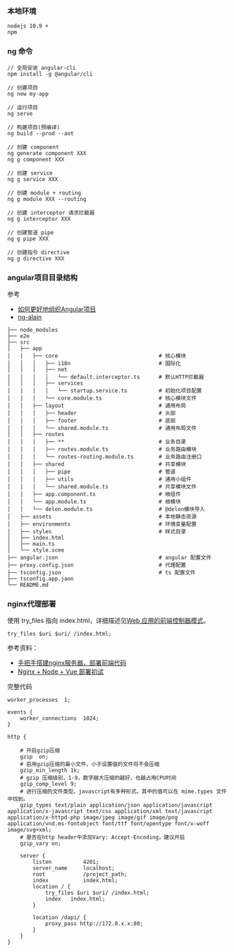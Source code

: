 

### 本地环境
```shell
nodejs 10.9 + 
npm 
```

### ng 命令
```shell
// 全局安装 angular-cli
npm install -g @angular/cli

// 创建项目
ng new my-app

// 运行项目
ng serve

// 构建项目(预编译)
ng build --prod --aot

// 创建 component
ng generate component XXX
ng g component XXX

// 创建 service
ng g service XXX

// 创建 module + routing
ng g module XXX --routing

// 创建 interceptor 请求拦截器
ng g interceptor XXX

// 创建管道 pipe
ng g pipe XXX

// 创建指令 directive
ng g directive XXX
```

### angular项目目录结构
参考  
- [如何更好地组织Angular项目](https://zhuanlan.zhihu.com/p/63515048)  
- [ng-alain](https://github.com/ng-alain/ng-alain)  
```
├── node_modules
├── e2e
├── src
│   ├── app
│   │   ├── core                                # 核心模块
│   │   │   ├── i18n                            # 国际化
│   │   │   ├── net
│   │   │   │   └── default.interceptor.ts      # 默认HTTP拦截器
│   │   │   ├── services
│   │   │   │   └── startup.service.ts          # 初始化项目配置
│   │   │   └── core.module.ts                  # 核心模块文件
│   │   ├── layout                              # 通用布局
│   │   │   ├── header                          # 头部
│   │   │   ├── footer                          # 底部
│   │   │   └── shared.module.ts                # 通用布局文件
│   │   ├── routes
│   │   │   ├── **                              # 业务目录
│   │   │   ├── routes.module.ts                # 业务路由模块
│   │   │   └── routes-routing.module.ts        # 业务路由注册口
│   │   ├── shared                              # 共享模块
│   │   │   ├── pipe                            # 管道
│   │   │   ├── utils                           # 通用小组件
│   │   │   └── shared.module.ts                # 共享模块文件
│   │   ├── app.component.ts                    # 根组件
│   │   └── app.module.ts                       # 根模块
│   │   └── delon.module.ts                     # @delon模块导入
│   ├── assets                                  # 本地静态资源
│   ├── environments                            # 环境变量配置
│   ├── styles                                  # 样式目录
│   ├── index.html
│   ├── main.ts
│   └── style.scee
├── angular.json                                # angular 配置文件
├── proxy.config.json                           # 代理配置
├── tsconfig.json                               # ts 配置文件
├── tsconfig.app.jaon
└── README.md
```

### nginx代理部署

使用 try_files 指向 index.html，详细描述见[Web 应用的前端控制器模式](https://www.nginx.com/resources/wiki/start/topics/tutorials/config_pitfalls/#front-controller-pattern-web-apps)。

```nginx
try_files $uri $uri/ /index.html;
```

参考资料：
- [手把手搭建nginx服务器，部署前端代码](https://segmentfault.com/a/1190000017940311)
- [Nginx + Node + Vue 部署初试](https://juejin.im/post/5c57c8be6fb9a049e55411e7)

完整代码 
```nginx
worker_processes  1;

events {
    worker_connections  1024;
}

http {

    # 开启gzip压缩
    gzip  on;
    # 启用gzip压缩的最小文件，小于设置值的文件将不会压缩
    gzip_min_length 1k;
    # gzip 压缩级别，1-9，数字越大压缩的越好，也越占用CPU时间
    gzip_comp_level 9;
    # 进行压缩的文件类型。javascript有多种形式。其中的值可以在 mime.types 文件中找到。
    gzip_types text/plain application/json application/javascript application/x-javascript text/css application/xml text/javascript application/x-httpd-php image/jpeg image/gif image/png application/vnd.ms-fontobject font/ttf font/opentype font/x-woff image/svg+xml;
    # 是否在http header中添加Vary: Accept-Encoding，建议开启
    gzip_vary on;

    server {
        listen          4201;
        server_name     localhost;
        root            /project_path;
        index           index.html;
        location / {
            try_files $uri $uri/ /index.html;
            index   index.html;
        }

        location /dapi/ {
            proxy_pass http://172.0.x.x:80;
        }
    }
}
```
